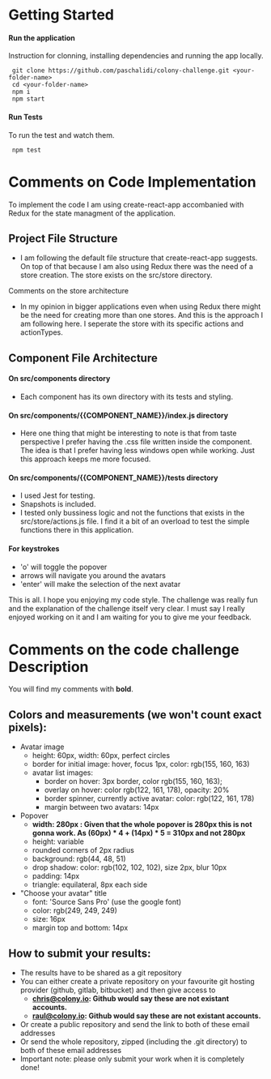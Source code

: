 # Getting Started

#### Run the application 
Instruction for clonning, installing dependencies and running the app locally.
```
 git clone https://github.com/paschalidi/colony-challenge.git <your-folder-name>
 cd <your-folder-name>
 npm i
 npm start
```

#### Run Tests
To run the test and watch them.
```
 npm test 
```


# Comments on Code Implementation
To implement the code I am using create-react-app accombanied with Redux for the state managment of the application.


## Project File Structure

- I am following the default file structure that create-react-app suggests. On top of that because I am also using Redux there was the need of a store creation. The store exists on the src/store directory.

Comments on the store architecture

- In my opinion in bigger applications even when using Redux there might be the need for creating more than one stores. And this is the approach I am following here. I seperate the store with its specific actions and actionTypes.


## Component File Architecture
#### On src/components directory
- Each component has its own directory with its tests and styling.

#### On src/components/{{COMPONENT_NAME}}/index.js directory
- Here one thing that might be interesting to note is that from taste perspective I prefer having the .css file written inside the component. The idea is that I prefer having less windows open while working. Just this approach keeps me more focused.

#### On src/components/{{COMPONENT_NAME}}/tests directory
- I used Jest for testing.
- Snapshots is included.
- I tested only bussiness logic and not the functions that exists in the src/store/actions.js file. I find it a bit of an overload to test the simple functions there in this application.

#### For keystrokes
- 'o' will toggle the popover
- arrows will navigate you around the avatars
- 'enter' will make the selection of the next avatar

This is all. I hope you enjoying my code style.
The challenge was really fun and the explanation of the challenge itself very clear.
I must say I really enjoyed working on it and I am waiting for you to give me your feedback.


# Comments on the code challenge Description
You will find my comments with **bold**.

## Colors and measurements (we won't count exact pixels):

- Avatar image
  - height: 60px, width: 60px, perfect circles
  - border for initial image: hover, focus 1px, color: rgb(155, 160, 163)
  - avatar list images:
    - border on hover: 3px border, color rgb(155, 160, 163);
    - overlay on hover: color rgb(122, 161, 178), opacity: 20%
    - border spinner, currently active avatar: color: rgb(122, 161, 178)
    - margin between two avatars: 14px
- Popover
  -  **width: 280px : Given that the whole popover is 280px this is not gonna work. As (60px) * 4 + (14px) * 5 = 310px and not 280px**
  - height: variable
  - rounded corners of 2px radius
  - background: rgb(44, 48, 51)
  - drop shadow: color: rgb(102, 102, 102), size 2px, blur 10px
  - padding: 14px
  - triangle: equilateral, 8px each side
- "Choose your avatar" title
  - font: 'Source Sans Pro' (use the google font)
  - color: rgb(249, 249, 249)
  - size: 16px
  - margin top and bottom: 14px

## How to submit your results:

- The results have to be shared as a git repository
- You can either create a private repository on your favourite git hosting provider (github, gitlab, bitbucket) and then give access to
  -  **chris@colony.io: Github would say these are not existant accounts.**
  -  **raul@colony.io: Github would say these are not existant accounts.**
- Or create a public repository and send the link to both of these email addresses
- Or send the whole repository, zipped (including the .git directory) to both of these email addresses
- Important note: please only submit your work when it is completely done!

